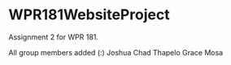 # WPR181WebsiteProject
Assignment 2 for WPR 181. 

All group members added
(:)
Joshua
Chad
Thapelo
Grace
Mosa
